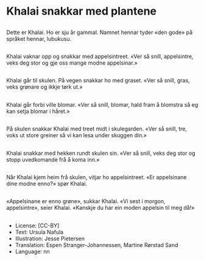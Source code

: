 # Khalai snakkar med plantene

##
Dette er Khalai. Ho er sju år gammal. Namnet hennar tyder «den gode» på språket hennar, lubukusu.

##
Khalai vaknar opp og snakkar med appelsintreet. «Ver så snill, appelsintre, veks deg stor og gje oss mange modne appelsinar.»

##
Khalai går til skulen. På vegen snakkar ho med graset. «Ver så snill, gras, veks grønare og ikkje tørk ut.»

##
Khalai går forbi ville blomar. «Ver så snill, blomar, hald fram å blomstra så eg kan setja blomar i håret.»

##
På skulen snakkar Khalai med treet midt i skulegarden. «Ver så snill, tre, voks ut store greiner så vi kan lesa under skuggen din.»

##
Khalai snakkar med hekken rundt skulen sin. «Ver så snill, veks deg stor og stopp uvedkomande frå å koma inn.»

##
Når Khalai kjem heim frå skulen, vitjar ho appelsintreet. «Er appelsinane dine modne enno?» spør Khalai.

##
«Appelsinane er enno grøne», sukkar Khalai. «Vi sest i morgon, appelsintre», seier Khalai. «Kanskje du har ein moden appelsin til meg då!»

##
* License: [CC-BY]
* Text: Ursula Nafula
* Illustration: Jesse Pietersen
* Translation: Espen Stranger-Johannessen, Martine Rørstad Sand
* Language: nn
